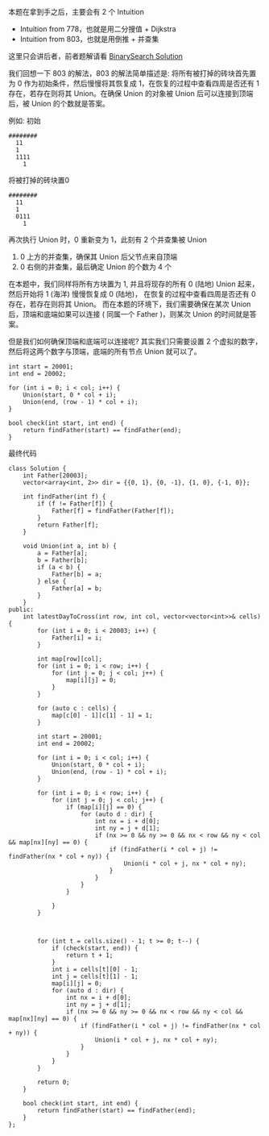 本题在拿到手之后，主要会有 2 个 Intuition 
- Intuition from 778，也就是用二分搜值 + Dijkstra 
- Intuition from 803，也就是用倒推 + 并查集

这里只会讲后者，前者题解请看 [BinarySearch Solution](../)

我们回想一下 803 的解法，803 的解法简单描述是: 将所有被打掉的砖块首先置为 0 作为初始条件，然后慢慢将其恢复成 1，在恢复的过程中查看四周是否还有
1 存在，若存在则将其 Union。在确保 Union 的对象被 Union 后可以连接到顶端后，被 Union 的个数就是答案。

例如:
初始
```
########
  11
  1  
  1111
    1
```
将被打掉的砖块置0
```
########
  11
  1  
  0111
    1
```
再次执行 Union 时，0 重新变为 1，此刻有 2 个并查集被 Union
1. 0 上方的并查集，确保其 Union 后父节点来自顶端
2. 0 右侧的并查集，最后确定 Union 的个数为 4 个

在本题中，我们同样将所有方块置为 1, 并且将现存的所有 0 (陆地) Union 起来，然后开始将 1 (海洋) 慢慢恢复成 0 (陆地)，
在恢复的过程中查看四周是否还有 0 存在，若存在则将其 Union。
而在本题的环境下，我们需要确保在某次 Union 后，顶端和底端如果可以连接 ( 同属一个 Father )，则某次 Union 的时间就是答案。

但是我们如何确保顶端和底端可以连接呢? 其实我们只需要设置 2 个虚拟的数字，然后将这两个数字与顶端，底端的所有节点 Union 就可以了。
```
int start = 20001;
int end = 20002;

for (int i = 0; i < col; i++) {
    Union(start, 0 * col + i);
    Union(end, (row - 1) * col + i);
}

bool check(int start, int end) {
    return findFather(start) == findFather(end);
}
```

最终代码

```
class Solution {
    int Father[20003];
    vector<array<int, 2>> dir = {{0, 1}, {0, -1}, {1, 0}, {-1, 0}};
    
    int findFather(int f) {
        if (f != Father[f]) {
            Father[f] = findFather(Father[f]);
        }
        return Father[f];
    }
    
    void Union(int a, int b) {
        a = Father[a];
        b = Father[b];
        if (a < b) {
            Father[b] = a;
        } else {
            Father[a] = b;
        }
    }
public:
    int latestDayToCross(int row, int col, vector<vector<int>>& cells) {
        for (int i = 0; i < 20003; i++) {
            Father[i] = i;
        }
        
        int map[row][col];
        for (int i = 0; i < row; i++) {
            for (int j = 0; j < col; j++) {
                map[i][j] = 0;
            }
        }
        
        for (auto c : cells) {
            map[c[0] - 1][c[1] - 1] = 1;
        }
        
        int start = 20001;
        int end = 20002;
        
        for (int i = 0; i < col; i++) {
            Union(start, 0 * col + i);
            Union(end, (row - 1) * col + i);
        }
        
        for (int i = 0; i < row; i++) {
            for (int j = 0; j < col; j++) {
                if (map[i][j] == 0) {
                    for (auto d : dir) {
                        int nx = i + d[0];
                        int ny = j + d[1];
                        if (nx >= 0 && ny >= 0 && nx < row && ny < col && map[nx][ny] == 0) {
                            if (findFather(i * col + j) != findFather(nx * col + ny)) {
                                Union(i * col + j, nx * col + ny);
                            }
                        }
                    }
                }
                
            }
        }
        
        
        
        for (int t = cells.size() - 1; t >= 0; t--) {
            if (check(start, end)) {
                return t + 1;
            }
            int i = cells[t][0] - 1;
            int j = cells[t][1] - 1;
            map[i][j] = 0;
            for (auto d : dir) {
                int nx = i + d[0];
                int ny = j + d[1];
                if (nx >= 0 && ny >= 0 && nx < row && ny < col && map[nx][ny] == 0) {
                    if (findFather(i * col + j) != findFather(nx * col + ny)) {
                        Union(i * col + j, nx * col + ny);
                    }
                }
            }
        }
        
        return 0;
    }
    
    bool check(int start, int end) {
        return findFather(start) == findFather(end);
    }
};
```


